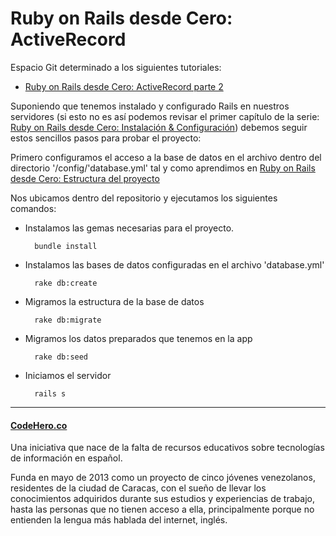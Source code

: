 # Ruby on Rails desde Cero: ActiveRecord 

Espacio Git determinado a los siguientes tutoriales:

* [Ruby on Rails desde Cero: ActiveRecord parte 2][4]

Suponiendo que tenemos instalado y configurado Rails en nuestros servidores (si esto no es así podemos revisar el primer capítulo de la serie: [Ruby on Rails desde Cero: Instalación & Configuración][1]) debemos seguir estos sencillos pasos para probar el proyecto:

Primero configuramos el acceso a la base de datos en el archivo dentro del directorio '/config/'database.yml' tal y como aprendimos en [Ruby on Rails desde Cero: Estructura del proyecto][2]

Nos ubicamos dentro del repositorio y ejecutamos los siguientes comandos:

* Instalamos las gemas necesarias para el proyecto.

		bundle install
	
* Instalamos las bases de datos configuradas en el archivo 'database.yml'
	
		rake db:create 

* Migramos la estructura de la base de datos

		rake db:migrate

* Migramos los datos preparados que tenemos en la app
		
		rake db:seed 		

* Iniciamos el servidor

		rails s

***
#### [CodeHero.co][3]

Una iniciativa que nace de la falta de recursos educativos sobre tecnologías de información en español.

Funda en mayo de 2013 como un proyecto de cinco jóvenes venezolanos, residentes de la ciudad de Caracas, con el sueño de llevar los conocimientos adquiridos durante sus estudios y experiencias de trabajo, hasta las personas que no tienen acceso a ella, principalmente porque no entienden la lengua más hablada del internet, inglés.

[1]:http://codehero.co/ruby-on-rails-desde-cero-instalacion-configuracion/
[2]:http://codehero.co/ruby-on-rails-desde-cero-estructura-del-proyecto/
[3]:http://codehero.co
[4]:http://codehero.co/activerecord-parte-2/